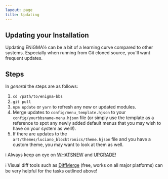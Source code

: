 ```yaml
---
layout: page
title: Updating
---
```

## Updating your Installation
Updating ENiGMA½ can be a bit of a learning curve compared to other systems. Especially when running from Git cloned source, you'll want frequent updates.

## Steps
In _general_ the steps are as follows:
1. `cd /path/to/enigma-bbs`
2. `git pull`
3. `npm update` or `yarn` to refresh any new or updated modules.
4. Merge updates to `config/menu_template.hjson` to your `config/yourbbsname-menu.hjson` file (or simply use the template as a reference to spot any newly added default menus that you may wish to have on your system as well!).
5. If there are updates to the `art/themes/luciano_blocktronics/theme.hjson` file and you have a custom theme, you may want to look at them as well.

:information_source: Always keep an eye on [WHATSNEW](/WHATSNEW.md) and [UPGRADE](/UPGRADE.md)!

:information_source: Visual diff tools such as [DiffMerge](https://www.sourcegear.com/diffmerge/downloads.php) (free, works on all major platforms) can be very helpful for the tasks outlined above!



